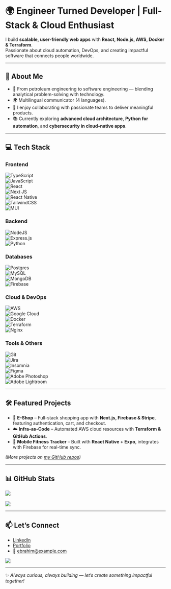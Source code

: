 # 🌍 Engineer Turned Developer | Full-Stack & Cloud Enthusiast  

I build **scalable, user-friendly web apps** with **React, Node.js, AWS, Docker & Terraform**.  
Passionate about cloud automation, DevOps, and creating impactful software that connects people worldwide.  

---

## 🚀 About Me  
- 🎯 From petroleum engineering to software engineering — blending analytical problem-solving with technology.  
- 🌍 Multilingual communicator (4 languages).  
- 🤝 I enjoy collaborating with passionate teams to deliver meaningful products.  
- 📚 Currently exploring **advanced cloud architecture**, **Python for automation**, and **cybersecurity in cloud-native apps**.  

---

## 💻 Tech Stack  

### Frontend  
![TypeScript](https://img.shields.io/badge/typescript-%23007ACC.svg?style=for-the-badge&logo=typescript&logoColor=white)  
![JavaScript](https://img.shields.io/badge/javascript-%23323330.svg?style=for-the-badge&logo=javascript&logoColor=%23F7DF1E)  
![React](https://img.shields.io/badge/react-%2320232a.svg?style=for-the-badge&logo=react&logoColor=%2361DAFB)  
![Next JS](https://img.shields.io/badge/Next-black?style=for-the-badge&logo=next.js&logoColor=white)  
![React Native](https://img.shields.io/badge/react_native-%2320232a.svg?style=for-the-badge&logo=react&logoColor=%2361DAFB)  
![TailwindCSS](https://img.shields.io/badge/tailwindcss-%2338B2AC.svg?style=for-the-badge&logo=tailwind-css&logoColor=white)  
![MUI](https://img.shields.io/badge/MUI-%230081CB.svg?style=for-the-badge&logo=mui&logoColor=white)  

### Backend  
![NodeJS](https://img.shields.io/badge/node.js-6DA55F?style=for-the-badge&logo=node.js&logoColor=white)  
![Express.js](https://img.shields.io/badge/express.js-%23404d59.svg?style=for-the-badge&logo=express&logoColor=%2361DAFB)  
![Python](https://img.shields.io/badge/python-3670A0?style=for-the-badge&logo=python&logoColor=ffdd54)  

### Databases  
![Postgres](https://img.shields.io/badge/postgres-%23316192.svg?style=for-the-badge&logo=postgresql&logoColor=white)  
![MySQL](https://img.shields.io/badge/mysql-4479A1.svg?style=for-the-badge&logo=mysql&logoColor=white)  
![MongoDB](https://img.shields.io/badge/MongoDB-%234ea94b.svg?style=for-the-badge&logo=mongodb&logoColor=white)  
![Firebase](https://img.shields.io/badge/firebase-a08021?style=for-the-badge&logo=firebase&logoColor=ffcd34)  

### Cloud & DevOps  
![AWS](https://img.shields.io/badge/AWS-%23FF9900.svg?style=for-the-badge&logo=amazon-aws&logoColor=white)  
![Google Cloud](https://img.shields.io/badge/GoogleCloud-%234285F4.svg?style=for-the-badge&logo=google-cloud&logoColor=white)  
![Docker](https://img.shields.io/badge/docker-%230db7ed.svg?style=for-the-badge&logo=docker&logoColor=white)  
![Terraform](https://img.shields.io/badge/terraform-%235835CC.svg?style=for-the-badge&logo=terraform&logoColor=white)  
![Nginx](https://img.shields.io/badge/nginx-%23009639.svg?style=for-the-badge&logo=nginx&logoColor=white)  

### Tools & Others  
![Git](https://img.shields.io/badge/git-%23F05033.svg?style=for-the-badge&logo=git&logoColor=white)  
![Jira](https://img.shields.io/badge/jira-%230A0FFF.svg?style=for-the-badge&logo=jira&logoColor=white)  
![Insomnia](https://img.shields.io/badge/Insomnia-black?style=for-the-badge&logo=insomnia&logoColor=5849BE)  
![Figma](https://img.shields.io/badge/figma-%23F24E1E.svg?style=for-the-badge&logo=figma&logoColor=white)  
![Adobe Photoshop](https://img.shields.io/badge/adobe%20photoshop-%2331A8FF.svg?style=for-the-badge&logo=adobe%20photoshop&logoColor=white)  
![Adobe Lightroom](https://img.shields.io/badge/Adobe%20Lightroom-31A8FF.svg?style=for-the-badge&logo=Adobe%20Lightroom&logoColor=white)  

---

## 🛠 Featured Projects  

- 🛒 **E-Shop** – Full-stack shopping app with **Next.js, Firebase & Stripe**, featuring authentication, cart, and checkout.  
- ☁️ **Infra-as-Code** – Automated AWS cloud resources with **Terraform & GitHub Actions**.  
- 📱 **Mobile Fitness Tracker** – Built with **React Native + Expo**, integrates with Firebase for real-time sync.  

*(More projects on [my GitHub repos](https://github.com/ebrahimbeiati))*  

---

## 📊 GitHub Stats  

![](https://github-readme-streak-stats.herokuapp.com/?user=ebrahimbeiati&theme=dark&hide_border=false)<br/>  
![](https://github-readme-stats.vercel.app/api/top-langs/?username=ebrahimbeiati&theme=dark&hide_border=false&layout=compact)  

---

## 📫 Let’s Connect  

- [LinkedIn](https://www.linkedin.com/in/YOUR-LINK)  
- [Portfolio](https://yourportfolio.com)  
- 📧 ebrahim@example.com  

[![](https://visitcount.itsvg.in/api?id=ebrahimbeiati&icon=0&color=0)](https://visitcount.itsvg.in)  

---

✨ *Always curious, always building — let’s create something impactful together!*  

